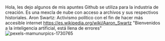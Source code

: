 Hola, les dejo algunos de mis apuntes
Github se utiliza para la industria de creación. Es una mexcla de nube con acceso a archivos y sus respectivos historiales.
Aron Swartz: Activismo político con el fin de hacer más accesible internet https://es.wikipedia.org/wiki/Aaron_Swartz 
"Bienvenidos a la inteligencia artificial, está llena de errores"
![pexels-mamunurpics-1730765](https://github.com/sofantasyy/audiv027-2023-2/assets/142052341/76011f7c-7023-40b7-a802-a94d79d6930b)
